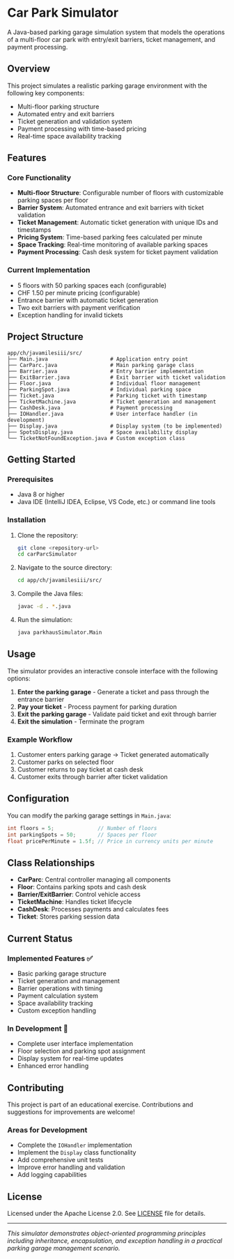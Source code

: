 # Car Park Simulator

A Java-based parking garage simulation system that models the operations of a multi-floor car park with entry/exit barriers, ticket management, and payment processing.

## Overview

This project simulates a realistic parking garage environment with the following key components:
- Multi-floor parking structure
- Automated entry and exit barriers
- Ticket generation and validation system
- Payment processing with time-based pricing
- Real-time space availability tracking

## Features

### Core Functionality
- **Multi-floor Structure**: Configurable number of floors with customizable parking spaces per floor
- **Barrier System**: Automated entrance and exit barriers with ticket validation
- **Ticket Management**: Automatic ticket generation with unique IDs and timestamps
- **Pricing System**: Time-based parking fees calculated per minute
- **Space Tracking**: Real-time monitoring of available parking spaces
- **Payment Processing**: Cash desk system for ticket payment validation

### Current Implementation
- 5 floors with 50 parking spaces each (configurable)
- CHF 1.50 per minute pricing (configurable)
- Entrance barrier with automatic ticket generation
- Two exit barriers with payment verification
- Exception handling for invalid tickets

## Project Structure

```
app/ch/javamilesiii/src/
├── Main.java                    # Application entry point
├── CarParc.java                 # Main parking garage class
├── Barrier.java                 # Entry barrier implementation
├── ExitBarrier.java             # Exit barrier with ticket validation
├── Floor.java                   # Individual floor management
├── ParkingSpot.java             # Individual parking space
├── Ticket.java                  # Parking ticket with timestamp
├── TicketMachine.java           # Ticket generation and management
├── CashDesk.java                # Payment processing
├── IOHandler.java               # User interface handler (in development)
├── Display.java                 # Display system (to be implemented)
├── SpotsDisplay.java            # Space availability display
└── TicketNotFoundException.java # Custom exception class
```

## Getting Started

### Prerequisites
- Java 8 or higher
- Java IDE (IntelliJ IDEA, Eclipse, VS Code, etc.) or command line tools

### Installation
1. Clone the repository:
   ```bash
   git clone <repository-url>
   cd carParcSimulator
   ```

2. Navigate to the source directory:
   ```bash
   cd app/ch/javamilesiii/src/
   ```

3. Compile the Java files:
   ```bash
   javac -d . *.java
   ```

4. Run the simulation:
   ```bash
   java parkhausSimulator.Main
   ```

## Usage

The simulator provides an interactive console interface with the following options:
1. **Enter the parking garage** - Generate a ticket and pass through the entrance barrier
2. **Pay your ticket** - Process payment for parking duration
3. **Exit the parking garage** - Validate paid ticket and exit through barrier
4. **Exit the simulation** - Terminate the program

### Example Workflow
1. Customer enters parking garage → Ticket generated automatically
2. Customer parks on selected floor
3. Customer returns to pay ticket at cash desk
4. Customer exits through barrier after ticket validation

## Configuration

You can modify the parking garage settings in `Main.java`:

```java
int floors = 5;              // Number of floors
int parkingSpots = 50;       // Spaces per floor
float pricePerMinute = 1.5f; // Price in currency units per minute
```

## Class Relationships

- **CarParc**: Central controller managing all components
- **Floor**: Contains parking spots and cash desk
- **Barrier/ExitBarrier**: Control vehicle access
- **TicketMachine**: Handles ticket lifecycle
- **CashDesk**: Processes payments and calculates fees
- **Ticket**: Stores parking session data

## Current Status

### Implemented Features ✅
- Basic parking garage structure
- Ticket generation and management
- Barrier operations with timing
- Payment calculation system
- Space availability tracking
- Custom exception handling

### In Development 🚧
- Complete user interface implementation
- Floor selection and parking spot assignment
- Display system for real-time updates
- Enhanced error handling

## Contributing

This project is part of an educational exercise. Contributions and suggestions for improvements are welcome!

### Areas for Development
- Complete the `IOHandler` implementation
- Implement the `Display` class functionality
- Add comprehensive unit tests
- Improve error handling and validation
- Add logging capabilities

## License

Licensed under the Apache License 2.0. See [LICENSE](LICENSE) file for details.

---
*This simulator demonstrates object-oriented programming principles including inheritance, encapsulation, and exception handling in a practical parking garage management scenario.*